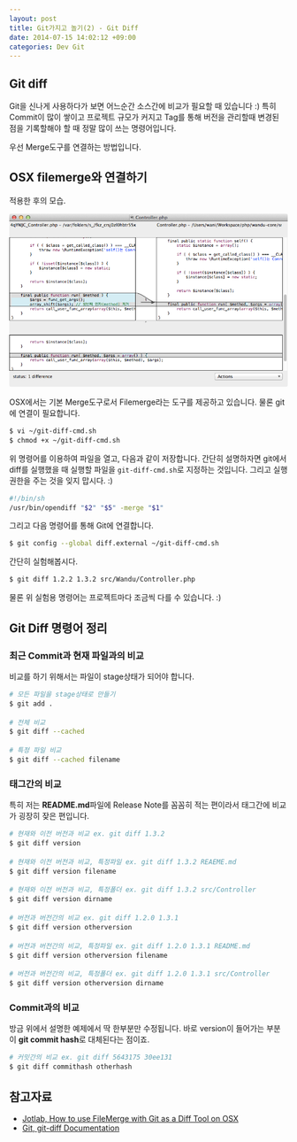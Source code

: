 ```yaml
---
layout: post
title: Git가지고 놀기(2) - Git Diff
date: 2014-07-15 14:02:12 +09:00
categories: Dev Git
---
```

## Git diff

Git을 신나게 사용하다가 보면 어느순간 소스간에 비교가 필요할 때 있습니다 :) 특히 Commit이 많이 쌓이고 프로젝트 규모가 커지고 Tag를 통해 버전을 관리할때 변경된 점을 기록할해야 할 때 정말 많이 쓰는 명령어입니다.

우선 Merge도구를 연결하는 방법입니다.

## OSX filemerge와 연결하기

적용한 후의 모습.

![With OSX Merge Tool](/images/dev/git/filemerge.png)

OSX에서는 기본 Merge도구로서 Filemerge라는 도구를 제공하고 있습니다. 물론 git에 연결이 필요합니다.

```bash
$ vi ~/git-diff-cmd.sh
$ chmod +x ~/git-diff-cmd.sh
```

위 명령어를 이용하여 파일을 열고, 다음과 같이 저장합니다.
간단히 설명하자면 git에서 diff를 실행했을 때 실행할 파일을 `git-diff-cmd.sh`로 지정하는 것입니다. 그리고 실행권한을 주는 것을 잊지 맙시다. :)

```bash
#!/bin/sh
/usr/bin/opendiff "$2" "$5" -merge "$1"
```

그리고 다음 명령어를 통해 Git에 연결합니다.

```bash
$ git config --global diff.external ~/git-diff-cmd.sh
```

간단히 실험해봅시다.

```bash
$ git diff 1.2.2 1.3.2 src/Wandu/Controller.php
```

물론 위 실험용 명령어는 프로젝트마다 조금씩 다를 수 있습니다. :)

## Git Diff 명령어 정리

### 최근 Commit과 현재 파일과의 비교

비교를 하기 위해서는 파일이 stage상태가 되어야 합니다.

```bash
# 모든 파일을 stage상태로 만들기
$ git add . 

# 전체 비교
$ git diff --cached

# 특정 파일 비교
$ git diff --cached filename 
```

### 태그간의 비교

특히 저는 **README.md**파일에 Release Note를 꼼꼼히 적는 편이라서 태그간에 비교가 굉장히 잦은 편입니다.

```bash
# 현재와 이전 버전과 비교 ex. git diff 1.3.2
$ git diff version

# 현재와 이전 버전과 비교, 특정파일 ex. git diff 1.3.2 REAEME.md
$ git diff version filename

# 현재와 이전 버전과 비교, 특정폴더 ex. git diff 1.3.2 src/Controller
$ git diff version dirname

# 버전과 버전간의 비교 ex. git diff 1.2.0 1.3.1
$ git diff version otherversion

# 버전과 버전간의 비교, 특정파일 ex. git diff 1.2.0 1.3.1 README.md
$ git diff version otherversion filename

# 버전과 버전간의 비교, 특정폴더 ex. git diff 1.2.0 1.3.1 src/Controller
$ git diff version otherversion dirname
```

### Commit과의 비교

방금 위에서 설명한 예제에서 딱 한부분만 수정됩니다. 바로 version이 들어가는 부분이 **git commit hash**로 대체된다는 점이죠.

```bash
# 커밋간의 비교 ex. git diff 5643175 30ee131
$ git diff commithash otherhash
```


## 참고자료

- [Jotlab, How to use FileMerge with Git as a Diff Tool on OSX](http://www.jotlab.com/2009/how-to-use-filemerge-with-git-as-a-diff-tool-on-osx)
- [Git, git-diff Documentation](http://git-scm.com/docs/git-diff)
